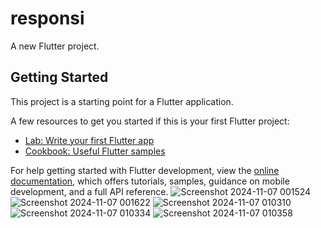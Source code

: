 # responsi

A new Flutter project.

## Getting Started

This project is a starting point for a Flutter application.

A few resources to get you started if this is your first Flutter project:

- [Lab: Write your first Flutter app](https://docs.flutter.dev/get-started/codelab)
- [Cookbook: Useful Flutter samples](https://docs.flutter.dev/cookbook)

For help getting started with Flutter development, view the
[online documentation](https://docs.flutter.dev/), which offers tutorials,
samples, guidance on mobile development, and a full API reference.
![Screenshot 2024-11-07 001524](https://github.com/user-attachments/assets/0f4d7dd3-3e19-47aa-8ad9-92d7b4cde4bc)
![Screenshot 2024-11-07 001622](https://github.com/user-attachments/assets/9a503218-45e3-4007-b620-99bb9db20125)
![Screenshot 2024-11-07 010310](https://github.com/user-attachments/assets/5a55f8e5-4d69-4777-96fe-bd73d374ad5f)
![Screenshot 2024-11-07 010334](https://github.com/user-attachments/assets/558dea13-74aa-4065-bf6e-eaa844413f0b)
![Screenshot 2024-11-07 010358](https://github.com/user-attachments/assets/01137255-771e-46c7-a31b-cf8f09de57d9)
